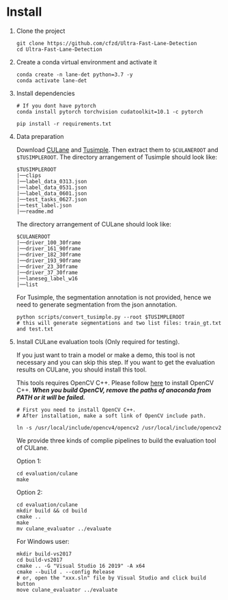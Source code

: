 
# Install
1. Clone the project

    ```Shell
    git clone https://github.com/cfzd/Ultra-Fast-Lane-Detection
    cd Ultra-Fast-Lane-Detection
    ```

2. Create a conda virtual environment and activate it

    ```Shell
    conda create -n lane-det python=3.7 -y
    conda activate lane-det
    ```

3. Install dependencies

    ```Shell
    # If you dont have pytorch
    conda install pytorch torchvision cudatoolkit=10.1 -c pytorch 

    pip install -r requirements.txt
    ```

4. Data preparation

    Download [CULane](https://xingangpan.github.io/projects/CULane.html) and [Tusimple](https://github.com/TuSimple/tusimple-benchmark/issues/3). Then extract them to `$CULANEROOT` and `$TUSIMPLEROOT`. The directory arrangement of Tusimple should look like:
    ```
    $TUSIMPLEROOT
    |──clips
    |──label_data_0313.json
    |──label_data_0531.json
    |──label_data_0601.json
    |──test_tasks_0627.json
    |──test_label.json
    |──readme.md
    ```
    The directory arrangement of CULane should look like:
    ```
    $CULANEROOT
    |──driver_100_30frame
    |──driver_161_90frame
    |──driver_182_30frame
    |──driver_193_90frame
    |──driver_23_30frame
    |──driver_37_30frame
    |──laneseg_label_w16
    |──list
    ```
    
    For Tusimple, the segmentation annotation is not provided, hence we need to generate segmentation from the json annotation. 

    ```Shell
    python scripts/convert_tusimple.py --root $TUSIMPLEROOT
    # this will generate segmentations and two list files: train_gt.txt and test.txt
    ```

5. Install CULane evaluation tools (Only required for testing). 

    If you just want to train a model or make a demo, this tool is not necessary and you can skip this step. If you want to get the evaluation results on CULane, you should install this tool.

    This tools requires OpenCV C++. Please follow [here](https://docs.opencv.org/master/d7/d9f/tutorial_linux_install.html) to install OpenCV C++. ***When you build OpenCV, remove the paths of anaconda from PATH or it will be failed.***
    ```Shell
    # First you need to install OpenCV C++. 
    # After installation, make a soft link of OpenCV include path.

    ln -s /usr/local/include/opencv4/opencv2 /usr/local/include/opencv2
    ```
    We provide three kinds of complie pipelines to build the evaluation tool of CULane.

    Option 1:

    ```Shell
    cd evaluation/culane
    make
    ```

    Option 2:
    ```Shell
    cd evaluation/culane
    mkdir build && cd build
    cmake ..
    make
    mv culane_evaluator ../evaluate
    ```

    For Windows user:
    ```Shell
    mkdir build-vs2017
    cd build-vs2017
    cmake .. -G "Visual Studio 16 2019" -A x64
    cmake --build . --config Release  
    # or, open the "xxx.sln" file by Visual Studio and click build button
    move culane_evaluator ../evaluate
    ```